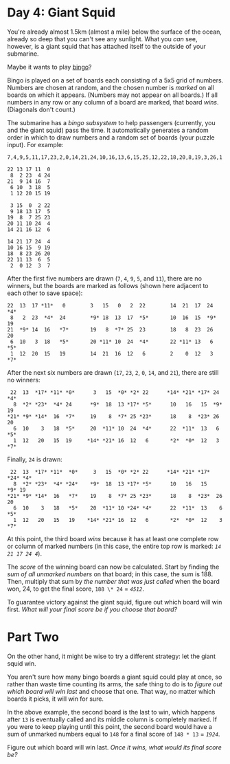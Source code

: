 # Day 4: Giant Squid

You're already almost 1.5km (almost a mile) below the surface of the ocean, already so deep that you can't see any sunlight. What you _can_ see, however, is a giant squid that has attached itself to the outside of your submarine.

Maybe it wants to play [bingo](<https://en.wikipedia.org/wiki/Bingo_(American_version)>)?

Bingo is played on a set of boards each consisting of a 5x5 grid of numbers. Numbers are chosen at random, and the chosen number is _marked_ on all boards on which it appears. (Numbers may not appear on all boards.) If all numbers in any row or any column of a board are marked, that board _wins_. (Diagonals don't count.)

The submarine has a _bingo subsystem_ to help passengers (currently, you and the giant squid) pass the time. It automatically generates a random order in which to draw numbers and a random set of boards (your puzzle input). For example:

```
7,4,9,5,11,17,23,2,0,14,21,24,10,16,13,6,15,25,12,22,18,20,8,19,3,26,1

22 13 17 11  0
 8  2 23  4 24
21  9 14 16  7
 6 10  3 18  5
 1 12 20 15 19

 3 15  0  2 22
 9 18 13 17  5
19  8  7 25 23
20 11 10 24  4
14 21 16 12  6

14 21 17 24  4
10 16 15  9 19
18  8 23 26 20
22 11 13  6  5
 2  0 12  3  7
```

After the first five numbers are drawn (`7`, `4`, `9`, `5`, and `11`), there are no winners, but the boards are marked as follows (shown here adjacent to each other to save space):

```
22  13  17 *11*   0        3   15   0   2  22        14  21  17  24  *4*
 8   2  23  *4*  24        *9* 18  13  17  *5*       10  16  15  *9* 19
21  *9* 14  16   *7*       19   8  *7* 25  23        18   8  23  26  20
 6  10   3  18   *5*       20 *11* 10  24  *4*       22 *11* 13   6  *5*
 1  12  20  15   19        14  21  16  12   6        2    0  12   3  *7*
```

After the next six numbers are drawn (`17`, `23`, `2`, `0`, `14`, and `21`), there are still no winners:

```
 22  13  *17* *11* *0*      3   15  *0* *2* 22      *14* *21* *17* 24  *4*
  8  *2* *23*  *4* 24      *9*  18  13 *17* *5*      10   16   15  *9* 19
*21* *9* *14*  16  *7*     19    8  *7* 25 *23*      18    8  *23* 26  20
  6  10    3   18  *5*     20  *11* 10  24  *4*      22  *11*  13   6  *5*
  1  12   20   15  19     *14* *21* 16  12   6       *2*  *0*  12   3  *7*
```

Finally, `24` is drawn:

```
 22  13  *17* *11*  *0*     3   15  *0* *2* 22      *14* *21* *17* *24* *4*
  8  *2* *23*  *4* *24*    *9*  18  13 *17* *5*      10   16   15   *9* 19
*21* *9* *14*  16   *7*    19    8  *7* 25 *23*      18    8  *23*  26  20
  6  10    3   18   *5*    20  *11* 10 *24* *4*      22  *11*  13    6  *5*
  1  12   20   15   19    *14* *21* 16  12   6       *2*  *0*  12    3  *7*
```

At this point, the third board _wins_ because it has at least one complete row or column of marked numbers (in this case, the entire top row is marked: _`14 21 17 24 4`_).

The _score_ of the winning board can now be calculated. Start by finding the _sum of all unmarked numbers_ on that board; in this case, the sum is 188. Then, multiply that sum by _the number that was just called_ when the board won, 24, to get the final score, `188 \* 24` = _`4512`_.

To guarantee victory against the giant squid, figure out which board will win first. _What will your final score be if you choose that board?_

# Part Two

On the other hand, it might be wise to try a different strategy: let the giant squid win.

You aren't sure how many bingo boards a giant squid could play at once, so rather than waste time counting its arms, the safe thing to do is to _figure out which board will win last_ and choose that one. That way, no matter which boards it picks, it will win for sure.

In the above example, the second board is the last to win, which happens after `13` is eventually called and its middle column is completely marked. If you were to keep playing until this point, the second board would have a sum of unmarked numbers equal to `148` for a final score of `148 * 13` = _`1924`_.

Figure out which board will win last. _Once it wins, what would its final score be?_

